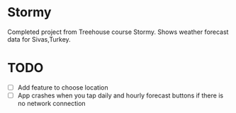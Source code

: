 # Stormy

Completed project from Treehouse course Stormy.
Shows weather forecast data for Sivas,Turkey.

# TODO
- [ ] Add feature to choose location
- [ ] App crashes when you tap daily and hourly forecast buttons if there is no network connection

